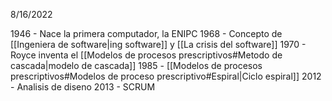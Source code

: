 8/16/2022

1946 - Nace la primera computador, la ENIPC
1968 - Concepto de [[Ingeniera de software|ing software]] y [[La crisis del software]]
1970 - Royce inventa el [[Modelos de procesos prescriptivos#Metodo de cascada|modelo de cascada]]
1985 - [[Modelos de procesos prescriptivos#Modelos de proceso prescriptivo#Espiral|Ciclo espiral]]
2012 - Analisis de diseno
2013 - SCRUM



